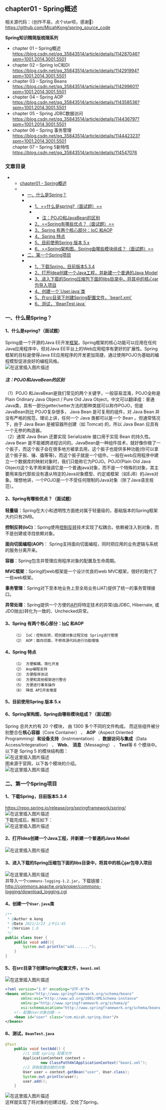 ## chapter01 - Spring概述

相关源代码：（创作不易，点个star呗，感谢🙏）<https://github.com/MicahKong/spring_source_code>

**Spring知识精简版梳理系列**

- chapter 01 – Spring概述  
  <https://blog.csdn.net/qq_35843514/article/details/114287046?spm=1001.2014.3001.5501>
- chapter 02 – Spring IoC和DI <https://blog.csdn.net/qq_35843514/article/details/114291994?spm=1001.2014.3001.5501>
- chapter 03 – Spring Beans <https://blog.csdn.net/qq_35843514/article/details/114299601?spm=1001.2014.3001.5501>
- chapter 04 – Spring AOP <https://blog.csdn.net/qq_35843514/article/details/114358536?spm=1001.2014.3001.5501>
- chapter 05 – Spring JDBC数据访问 <https://blog.csdn.net/qq_35843514/article/details/114436797?spm=1001.2014.3001.5501>
- chapter 06 – Spring 事务管理 <https://blog.csdn.net/qq_35843514/article/details/114442323?spm=1001.2014.3001.5501>  
  chapter 07 – Spring 5新特性 <https://blog.csdn.net/qq_35843514/article/details/114547076>

### 文章目录

- - [chapter01 - Spring概述](#chapter01__Spring_0)
  - - [一、什么是Spring？](#Spring_16)
    - - [1、==什么是spring\?（面试题）==](#1spring_17)
      - - [注：POJO和JavaBean的区别](#POJOJavaBean_22)
      - [2、==Spring有哪些优点？（面试题）==](#2Spring_27)
      - [3、Spring 有两个核心部分：IoC 和AOP](#3Spring_IoC_AOP_43)
      - [4、Spring 特点](#4Spring__47)
      - [5、目前使用Spring 版本 5.x](#5Spring__5x_55)
      - [6、==Spring架构图，Spring由哪些模块组成？（面试题）==](#6SpringSpring_57)
    - [二、第一个Spring项目](#Spring_64)
    - - [1、下载Spring，目前版本5.3.4](#1Spring534_66)
      - [2、打开Idea创建一个Java工程，并新建一个普通的Java Model](#2IdeaJavaJava_Model_71)
      - [3、进入下载的Spring压缩包下面的libs目录中，将其中的核心jar包导入项目](#3Springlibsjar_73)
      - [4、创建一个\`User.java\`类](#4Userjava_76)
      - [5、在src目录下创建Spring配置文件，\`bean1.xml\`](#5srcSpringbean1xml_90)
      - [6、测试，\`BeanTest.java\`](#6BeanTestjava_104)

### 一、什么是Spring？

#### 1、什么是spring\?（面试题）

Spring是一个开源的Java EE开发[框架](https://so.csdn.net/so/search?q=%E6%A1%86%E6%9E%B6&spm=1001.2101.3001.7020)。Spring框架的核心功能可以应用在任何Java应用程序中，但对Java EE平台上的Web应用程序有更好的扩展性。Spring框架的目标是使得Java EE应用程序的开发更加简捷，通过使用POJO为基础的编程模型促进良好的编程风格。  
![在这里插入图片描述](https://img-blog.csdnimg.cn/20210302162718962.png)

##### 注：POJO和JavaBean的区别

（1）POJO 和JavaBean是我们常见的两个关键字，一般容易混淆，POJO全称是Plain Ordinary Java Object / Pure Old Java Object，中文可以翻译成：普通Java类，具有一部分getter/setter方法的那种类就可以称作POJO，但是JavaBean则比 POJO复杂很多， Java Bean 是可复用的组件，对 Java Bean 并没有严格的规范，理论上讲，任何一个 Java 类都可以是一个 Bean 。但通常情况下，由于 Java Bean 是被容器所创建（如 Tomcat\) 的，所以 Java Bean 应具有一个无参的构造器。  
（2）通常 Java Bean 还要实现 Serializable 接口用于实现 Bean 的持久性。 Java Bean 是不能被跨进程访问的。JavaBean是一种组件技术，就好像你做了一个扳子，而这个扳子会在很多地方被拿去用，这个扳子也提供多种功能\(你可以拿这个扳子扳、锤、撬等等\)，而这个扳子就是一个组件。一般在web应用程序中建立一个数据库的映射对象时，我们只能称它为POJO。POJO\(Plain Old Java Object\)这个名字用来强调它是一个普通java对象，而不是一个特殊的对象，其主要用来指代那些没有遵从特定的Java对象模型、约定或框架（如EJB）的Java对象。理想地讲，一个POJO是一个不受任何限制的Java对象（除了Java语言规范）。

#### 2、Spring有哪些优点？（面试题）

**轻量级**：Spring在大小和透明性方面绝对属于轻量级的，基础版本的Spring框架大约只有2MB。

**控制反转\(IoC\)**：Spring使用[控制反转](https://so.csdn.net/so/search?q=%E6%8E%A7%E5%88%B6%E5%8F%8D%E8%BD%AC&spm=1001.2101.3001.7020)技术实现了松耦合。依赖被注入到对象，而不是创建或寻找依赖对象。

**面向切面编程\(AOP\)**： Spring支持面向切面编程，同时把应用的业务逻辑与系统的服务分离开来。

**容器**：Spring包含并管理应用程序对象的配置及生命周期。

**MVC框架**：Spring的web框架是一个设计优良的web MVC框架，很好的取代了一些web框架。

**事务管理**：Spring对下至本地业务上至全局业务\(JAT\)提供了统一的事务管理接口。

**异常处理**：Spring提供一个方便的[API](https://so.csdn.net/so/search?q=API&spm=1001.2101.3001.7020)将特定技术的异常\(由JDBC, Hibernate, 或JDO抛出\)转化为一致的、Unchecked异常。

#### 3、Spring 有两个核心部分：[IoC](https://so.csdn.net/so/search?q=IoC&spm=1001.2101.3001.7020) 和AOP

```
    （1）	IoC：控制反转，把创建对象过程交给 Spring进行管理
    （2）	AOP：面向切面，不修改源代码进行功能增强
```

#### 4、Spring 特点

```
    （1）	方便解耦，简化开发
    （2）	Aop编程支持
    （3）	方便程序测试
    （4）	方便和其他框架进行整合
    （5）	方便进行事务操作
    （6）	降低 API开发难度
```

#### 5、目前使用Spring 版本 5.x

#### 6、Spring架构图，Spring由哪些模块组成？（面试题）

Spring 总共大约有 20 个模块， 由 1300 多个不同的文件构成。 而这些组件被分别整合在**核心容器**（Core Container） 、 **AOP**（Aspect Oriented Programming）**和设备支持**（Instrmentation） 、**数据访问与集成**（Data Access/Integeration） 、 **Web**、 **消息**（Messaging） 、 **Test**等 6 个模块中。 以下是 Spring 5 的模块结构图：  
![在这里插入图片描述](https://img-blog.csdnimg.cn/20210302160946473.png?x-oss-process=image/watermark,type_ZmFuZ3poZW5naGVpdGk,shadow_10,text_aHR0cHM6Ly9ibG9nLmNzZG4ubmV0L3FxXzM1ODQzNTE0,size_16,color_FFFFFF,t_70)  
图来源于官网，以下各个模块的介绍。  
![在这里插入图片描述](https://img-blog.csdnimg.cn/2021030216110828.png?x-oss-process=image/watermark,type_ZmFuZ3poZW5naGVpdGk,shadow_10,text_aHR0cHM6Ly9ibG9nLmNzZG4ubmV0L3FxXzM1ODQzNTE0,size_16,color_FFFFFF,t_70)

### 二、第一个Spring项目

#### 1、下载Spring，目前版本5.3.4

<https://repo.spring.io/release/org/springframework/spring/>  
![在这里插入图片描述](https://img-blog.csdnimg.cn/20210302155552290.png?x-oss-process=image/watermark,type_ZmFuZ3poZW5naGVpdGk,shadow_10,text_aHR0cHM6Ly9ibG9nLmNzZG4ubmV0L3FxXzM1ODQzNTE0,size_16,color_FFFFFF,t_70)  
下载完成后，解压如下：  
![在这里插入图片描述](https://img-blog.csdnimg.cn/20210302155622439.png?x-oss-process=image/watermark,type_ZmFuZ3poZW5naGVpdGk,shadow_10,text_aHR0cHM6Ly9ibG9nLmNzZG4ubmV0L3FxXzM1ODQzNTE0,size_16,color_FFFFFF,t_70)

#### 2、打开Idea创建一个Java工程，并新建一个普通的Java Model

![在这里插入图片描述](https://img-blog.csdnimg.cn/2021030215581587.png?x-oss-process=image/watermark,type_ZmFuZ3poZW5naGVpdGk,shadow_10,text_aHR0cHM6Ly9ibG9nLmNzZG4ubmV0L3FxXzM1ODQzNTE0,size_16,color_FFFFFF,t_70)

#### 3、进入下载的Spring压缩包下面的libs目录中，将其中的核心jar包导入项目

![在这里插入图片描述](https://img-blog.csdnimg.cn/20210302161502546.png)  
并导入一个`commons-logging-1.2.jar`，下载链接：<http://commons.apache.org/proper/commons-logging/download_logging.cgi>

#### 4、创建一个`User.java`类

```java
/**
 * @Author m.kong
 * @Date 2021/2/23 上午11:45
 * @Version 1.0
 */
public class User {
    public void add(){
        System.out.println("add.......");
    }
}
```

#### 5、在src目录下创建Spring配置文件，`bean1.xml`

![在这里插入图片描述](https://img-blog.csdnimg.cn/20210302162037825.png?x-oss-process=image/watermark,type_ZmFuZ3poZW5naGVpdGk,shadow_10,text_aHR0cHM6Ly9ibG9nLmNzZG4ubmV0L3FxXzM1ODQzNTE0,size_16,color_FFFFFF,t_70)

```xml
<?xml version="1.0" encoding="UTF-8"?>
<beans xmlns="http://www.springframework.org/schema/beans"
       xmlns:xsi="http://www.w3.org/2001/XMLSchema-instance"
       xmlns:p="http://www.springframework.org/schema/p"
       xsi:schemaLocation="http://www.springframework.org/schema/beans http://www.springframework.org/schema/beans/spring-beans.xsd">
    <!--配置User对象创建-->
    <bean id="user" class="com.micah.spring.User"/>
</beans>
```

#### 6、测试，`BeanTest.java`

```java
@Test
    public void testAdd() {
        //1 加载 spring 配置文件 
        ApplicationContext context =
                new ClassPathXmlApplicationContext("bean1.xml");
        //2 获取配置创建的对象 
        User user = context.getBean("user", User.class);
        System.out.println(user);
        user.add();
    }
```

![在这里插入图片描述](https://img-blog.csdnimg.cn/20210302162523421.png?x-oss-process=image/watermark,type_ZmFuZ3poZW5naGVpdGk,shadow_10,text_aHR0cHM6Ly9ibG9nLmNzZG4ubmV0L3FxXzM1ODQzNTE0,size_16,color_FFFFFF,t_70)  
这样就实现了将对象的创建过程，交给了Spring。